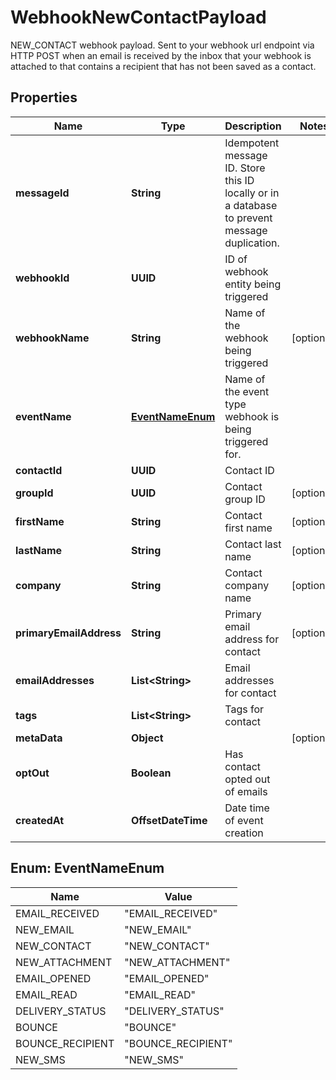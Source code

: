 

# WebhookNewContactPayload

NEW_CONTACT webhook payload. Sent to your webhook url endpoint via HTTP POST when an email is received by the inbox that your webhook is attached to that contains a recipient that has not been saved as a contact.

## Properties

| Name | Type | Description | Notes |
|------------ | ------------- | ------------- | -------------|
|**messageId** | **String** | Idempotent message ID. Store this ID locally or in a database to prevent message duplication. |  |
|**webhookId** | **UUID** | ID of webhook entity being triggered |  |
|**webhookName** | **String** | Name of the webhook being triggered |  [optional] |
|**eventName** | [**EventNameEnum**](#EventNameEnum) | Name of the event type webhook is being triggered for. |  |
|**contactId** | **UUID** | Contact ID |  |
|**groupId** | **UUID** | Contact group ID |  [optional] |
|**firstName** | **String** | Contact first name |  [optional] |
|**lastName** | **String** | Contact last name |  [optional] |
|**company** | **String** | Contact company name |  [optional] |
|**primaryEmailAddress** | **String** | Primary email address for contact |  [optional] |
|**emailAddresses** | **List&lt;String&gt;** | Email addresses for contact |  |
|**tags** | **List&lt;String&gt;** | Tags for contact |  |
|**metaData** | **Object** |  |  [optional] |
|**optOut** | **Boolean** | Has contact opted out of emails |  |
|**createdAt** | **OffsetDateTime** | Date time of event creation |  |



## Enum: EventNameEnum

| Name | Value |
|---- | -----|
| EMAIL_RECEIVED | &quot;EMAIL_RECEIVED&quot; |
| NEW_EMAIL | &quot;NEW_EMAIL&quot; |
| NEW_CONTACT | &quot;NEW_CONTACT&quot; |
| NEW_ATTACHMENT | &quot;NEW_ATTACHMENT&quot; |
| EMAIL_OPENED | &quot;EMAIL_OPENED&quot; |
| EMAIL_READ | &quot;EMAIL_READ&quot; |
| DELIVERY_STATUS | &quot;DELIVERY_STATUS&quot; |
| BOUNCE | &quot;BOUNCE&quot; |
| BOUNCE_RECIPIENT | &quot;BOUNCE_RECIPIENT&quot; |
| NEW_SMS | &quot;NEW_SMS&quot; |



